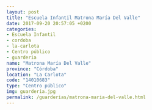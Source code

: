 ```yaml
---
layout: post
title: "Escuela Infantil Matrona María Del Valle"
date: 2017-09-20 20:57:05 +0200
categories:
- Escuela Infantil
- cordoba
- la-carlota
- Centro público
- guarderia
name: "Matrona María Del Valle"
province: "Córdoba"
location: "La Carlota"
code: "14010683"
type: "Centro público"
img: guarderia.jpg
permalink: /guarderias/matrona-maria-del-valle.html
---
```

